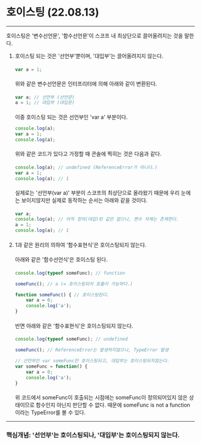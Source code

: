 # 호이스팅 (22.08.13)
---

호이스팅은 '변수선언문', '함수선언문'이 스코프 내 최상단으로 끌어올려지는 것을 말한다.

1. 호이스팅 되는 것은 '선언부'뿐이며, '대입부'는 끌어올려지지 않는다.
    #### 
    ```javascript
    var a = 1;
    ```
    ####
    위와 같은 변수선언문은 인터프리터에 의해 아래와 같이 변환된다.
    ####
    ```javascript
    var a; // 선언부 (선언문)
    a = 1; // 대입부 (대입문)
    ```
    ####
    이중 호이스팅 되는 것은 선언부인 'var a' 부분이다.

    ```javascript
    console.log(a);
    var a = 1;
    console.log(a);
    ```
    
    #### 
    위와 같은 코드가 있다고 가정할 때 콘솔에 찍히는 것은 다음과 같다.
    ####
    ```javascript
    console.log(a); // undefined (ReferenceError가 아니다.)
    var a = 1;
    console.log(a); // 1
    ```
    ####
    실제로는 '선언부(var a)' 부분이 스코프의 최상단으로 올라왔기 때문에 우리 눈에는 보이지않지만
    실제로 동작하는 순서는 아래와 같을 것이다.
    ####
    ```javascript
    var a;
    console.log(a); // 아직 정의(대입)된 값은 없으나, 변수 자체는 존재한다.
    a = 1;
    console.log(a); // 1
    ```
    ####

2. 1과 같은 원리의 의하여 '함수표현식'은 호이스팅되지 않는다.
    #### 
    아래와 같은 '함수선언식'은 호이스팅 된다.
    ####
    ```javascript
    console.log(typeof someFunc); // function
    
    someFunc(); // a (= 호이스팅되어 호출이 가능하다.)

    function someFunc() { // 호이스팅된다. 
        var a = 0;
        console.log('a');
    }
    ```
    #### 
    반면 아래와 같은 '함수표현식'은 호이스팅되지 않는다.
    ####
    ```javascript
    console.log(typeof someFunc); // undefined

    someFunc(); // ReferenceError는 발생하지않으나, TypeError 발생
    
    // 선언부인 var someFunc만 호이스팅되고, 대입부는 호이스팅되지않는다.
    var someFunc = function() {     
        var a = 0;
        console.log('a');
    }
    ```
    ####
    위 코드에서 someFunc이 호출되는 시점에는 someFunc이 정의되어있지 않은 상태이므로 함수인지 아닌지 판단할 수 없다.
    때문에 someFunc is not a function이라는 TypeError를 볼 수 있다.

---

### 핵심개념: '선언부'는 호이스팅되나, '대입부'는 호이스팅되지 않는다.